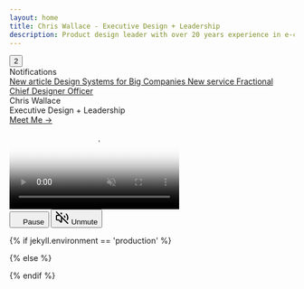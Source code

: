 ```yaml
---
layout: home
title: Chris Wallace - Executive Design + Leadership
description: Product design leader with over 20 years experience in e-commerce, digital publishing, interactive media, and web3. Currently searching for my next long-term role.
---
```


<div class="notifications--button">
  <button id="notifs" class="notifications--button-inner">2</button>
</div>

<div id="notificationsOverlay" class="notifications--overlay hidden"></div>

<div class="notifications hidden opacity-0 -translate-y-2">
  <div class="notifications--notification-title">Notifications</div>
  <a class="notifications--notification-item article" href="/articles/the-design-systems-guide-for-big-companies">
    <span class="notifications--notification-overline">New article</span> 
    <span>Design Systems for Big Companies</span>
  </a>
  <a class="notifications--notification-item portfolio" href="/design-services">
    <span class="notifications--notification-overline">New service</span> 
    <span>Fractional Chief Designer Officer</span>
  </a>
</div>

<div class="content-preloader flex flex-col gap-4">
  <div class="logo-container">
    <div class="gradient-rect"></div>
  </div>
</div>

<div class="flex flex-col md:flex-row h-screen w-screen justify-center md:justify-between items-between md:items-center gap-6 z-0 p-4 lg:p-8">
  <div class="animated-headline">
    <div class="text-container">
      <div class="text-paragraph backwards text-2xl font-medium !mb-4" data-splitting>Chris Wallace</div>
      <div class="text-paragraph forwards text-gray-950 dark:text-white text-5xl font-semibold" data-splitting>Executive Design + Leadership</div>
      <div class="text-paragraph backwards" data-splitting>
        <a class="font-sans font-normal ~text-lg/xl capitalize hover:text-gray-950 dark:hover:text-white" href="/bio">Meet Me &rarr;</a>
      </div>
    </div>
  </div>
  <div>
    <div class="video-container">
      <video id="backgroundVideo" class="homepage-video" poster="https://ik.imagekit.io/UltraDAO/chriswallace.net/portfolio-poster.png" autoplay muted loop playsinline disablePictureInPicture controlsList="nodownload nofullscreen noremoteplayback">
          <source src="https://ik.imagekit.io/UltraDAO/chriswallace.net/portfolio-video.mp4" type="video/mp4">
          Your browser does not support HTML5 video.
      </video>
      <div class="portfolio__controls invisible">
        <button id="playButton" class="portfolio__play-button" onclick="togglePlay()" aria-label="Pause video">
            <svg id="playIcon" width="12" height="20" viewBox="0 0 16 24" fill="none" xmlns="http://www.w3.org/2000/svg">
                <path d="M0 1C0 0.447716 0.447715 0 1 0H5C5.55228 0 6 0.447715 6 1V23C6 23.5523 5.55228 24 5 24H1C0.447715 24 0 23.5523 0 23V1Z" class="fill-current"/>
                <path d="M10 1C10 0.447716 10.4477 0 11 0H15C15.5523 0 16 0.447715 16 1V23C16 23.5523 15.5523 24 15 24H11C10.4477 24 10 23.5523 10 23V1Z" class="fill-current"/>
            </svg>
            <span id="buttonText" class="sr-only">Pause</span>
        </button>
        <button id="muteButton" class="portfolio__play-button" onclick="toggleMute()" aria-label="Unmute video">
            <svg id="muteIcon" width="24" height="24" viewBox="0 0 24 24" fill="none" stroke="currentColor" stroke-width="2" stroke-linecap="round" stroke-linejoin="round">
                <path d="M16 9a5 5 0 0 1 .95 2.293"/>
                <path d="M19.364 5.636a9 9 0 0 1 1.889 9.96"/>
                <path d="m2 2 20 20"/>
                <path d="m7 7-.587.587A1.4 1.4 0 0 1 5.416 8H3a1 1 0 0 0-1 1v6a1 1 0 0 0 1 1h2.416a1.4 1.4 0 0 1 .997.413l3.383 3.384A.705.705 0 0 0 11 19.298V11"/>
                <path d="M9.828 4.172A.686.686 0 0 1 11 4.657v.686"/>
            </svg>
            <span id="muteText" class="sr-only">Unmute</span>
        </button>
      </div>
    </div>
  </div>
</div>

{% if jekyll.environment == 'production' %}

<script src="/assets/js/portfolioVideo.min.js?v={{ site.version }}" expires="31536000"></script>
<script src="/assets/js/homepage.min.js?v={{ site.version }}" expires="31536000"></script>
<script src="/assets/js/notifications.min.js?v={{ site.version }}" expires="31536000"></script>

{% else %}

<script src="/assets/js/portfolioVideo.js?v={{ site.version }}" expires="31536000"></script>
<script src="/assets/js/homepage.js?v={{ site.version }}" expires="31536000"></script>
<script src="/assets/js/notifications.js?v={{ site.version }}" expires="31536000"></script>

{% endif %}
